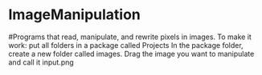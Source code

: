 # ImageManipulation
#Programs that read, manipulate, and rewrite pixels in images. 
To make it work: put all folders in a package called Projects 
In the package folder, create a new folder called images. 
Drag the image you want to manipulate and call it input.png
